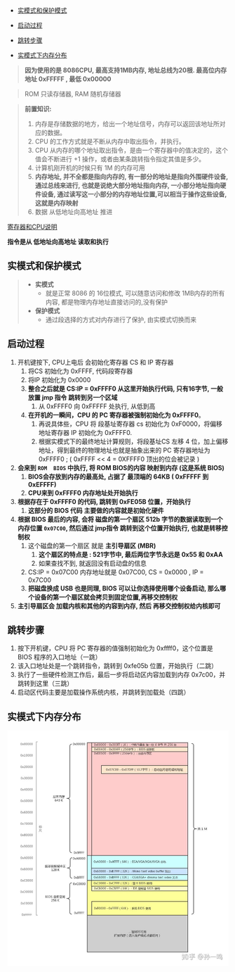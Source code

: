 - [实模式和保护模式](#实模式和保护模式)

- [启动过程](#启动过程)

- [跳转步骤](#跳转步骤)

- [实模式下内存分布](#实模式下内存分布)

  

> **因为使用的是  8086CPU, 最高支持1MB内存, 地址总线为20根. 最高位内存地址 0xFFFFF ,  最低 0x00000**

> ROM 只读存储器,   RAM 随机存储器

> **前置知识:**
>
> 1. 内存是存储数据的地方，给出一个地址信号，内存可以返回该地址所对应的数据。
> 2. CPU 的工作方式就是不断从内存中取出指令，并执行。
> 3. CPU 从内存的哪个地址取出指令，是由一个寄存器中的值决定的，这个值会不断进行 +1 操作，或者由某条跳转指令指定其值是多少。
> 4. 计算机刚开机的时候只有 1M 的内存可用
> 5. **内存地址, 并不全都是指向内存的, 有一部分的地址是指向外围硬件设备, 通过总线来进行, 也就是说绝大部分地址指向内存, 一小部分地址指向硬件设备, 通过读写这一小部分的内存地址位置,可以相当于操作这些设备, 这就是内存映射**
> 6. 数据 从低地址向高地址 推进



[寄存器和CPU说明](CPU_8086和ASM汇编.md)

**指令是从 低地址向高地址 读取和执行**



## 实模式和保护模式

> - **实模式**
>   - 就是正常 8086 的 16位模式, 可以随意访问和修改 1MB内存的所有内容, 都是物理内存地址直接访问的,没有保护
> - **保护模式**
>   - 通过段选择的方式对内存进行了保护, 由实模式切换而来



## 启动过程

1. 开机键按下, CPU上电后 会初始化寄存器 CS 和 IP 寄存器
   1. 将CS 初始化为 0xFFFF,  代码段寄存器
   2. 将IP  初始化为 0x0000
   3. **整合之后就是 CS:IP  =   0xFFFF0 从这里开始执行代码, 只有16字节, 一般放置 jmp 指令 跳转到另一个区域**
      1. 从 0xFFFF0 向  0xFFFFF 处执行,  从低到高
   4. **在开机的一瞬间，CPU 的 PC 寄存器被强制初始化为 0xFFFF0**。
      1. 再说具体些，CPU 将 段基址寄存器 cs 初始化为 0xF0000，将偏移地址寄存器 IP 初始化为 0xFFFF0.
      2. 根据实模式下的最终地址计算规则，将段基址CS 左移 4 位，加上偏移地址，得到最终的物理地址也就是抽象出来的 PC 寄存器地址为 0xFFFF0  ;  ( 0xFFFF << 4  = 0XFFFF0   顶出的位会被记录 )
2. **会来到 `ROM  BIOS` 中执行, 将 ROM BIOS的内容 映射到内存 (这是系统 BIOS)**
   1. **BIOS会存放到内存的最高处,   占据了 最顶端的 64KB  ( 0xFFFFF 到 0xEFFFF)**
   2. **CPU来到 0xFFFF0 内存地址处开始执行**
3. **根据存在于 0xFFFF0 的代码, 跳转到 0xFE05B 位置，开始执行**
   1. **这部分的 BIOS 代码 主要做的内容就是初始化硬件**
4. **根据 BIOS 最后的内容, 会将 磁盘的第一个扇区  512b 字节的数据读取到一个内存位置 `0x07C00`, 然后通过 jmp指令 跳转到这个位置开始执行, 也就是转移控制权**
   1. 这个磁盘的第一个扇区 就是 **主引导扇区 (MBR)**
      1. **这个扇区的特点是 :  521字节中, 最后两位字节永远是 0x55 和 0xAA**
      2. 如果查找不到, 就返回没有启动盘的信息
   2. CS:IP = 0x07C00  内存地址就是 0x07C00,  CS = 0x0000 , IP = 0x7C00
   3. **把磁盘换成 USB 也是同理,  BIOS 可以让你选择使用哪个设备启动, 那么哪个设备的第一个扇区就会拷贝到固定位置,再移交控制权**
5. **主引导扇区会 加载内核和其他的内容到内存, 然后 再移交控制权给内核即可**









## 跳转步骤

1. 按下开机键，CPU 将 PC 寄存器的值强制初始化为 0xffff0，这个位置是 BIOS 程序的入口地址（一跳）
2. 该入口地址处是一个跳转指令，跳转到 0xfe05b 位置，开始执行（二跳）
3. 执行了一些硬件检测工作后，最后一步将启动区内容加载到内存 0x7c00，并跳转到这里（三跳）
4. 启动区代码主要是加载操作系统内核，并跳转到加载处（四跳）





## 实模式下内存分布

![实模式下内存分布](png/实模式下内存分布.jpg)





